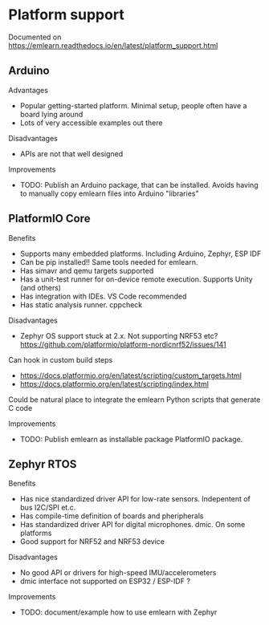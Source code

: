 
# Platform support

Documented on https://emlearn.readthedocs.io/en/latest/platform_support.html

## Arduino

Advantages

- Popular getting-started platform. Minimal setup, people often have a board lying around
- Lots of very accessible examples out there

Disadvantages

- APIs are not that well designed

Improvements

- TODO: Publish an Arduino package, that can be installed.
Avoids having to manually copy emlearn files into Arduino "libraries" 

## PlatformIO Core

Benefits

- Supports many embedded platforms. Including Arduino, Zephyr, ESP IDF
- Can be pip installed!! Same tools needed for emlearn.
- Has simavr and qemu targets supported
- Has a unit-test runner for on-device remote execution. Supports Unity (and others)
- Has integration with IDEs. VS Code recommended
- Has static analysis runner. cppcheck

Disadvantages

- Zephyr OS support stuck at 2.x.
Not supporting NRF53 etc?
https://github.com/platformio/platform-nordicnrf52/issues/141

Can hook in custom build steps

- https://docs.platformio.org/en/latest/scripting/custom_targets.html
- https://docs.platformio.org/en/latest/scripting/index.html

Could be natural place to integrate the emlearn Python scripts that generate C code

Improvements

- TODO: Publish emlearn as installable package PlatformIO package.

## Zephyr RTOS

Benefits

- Has nice standardized driver API for low-rate sensors. Indepentent of bus I2C/SPI et.c.
- Has compile-time definition of boards and pheripherals
- Has standardized driver API for digital microphones. dmic. On some platforms
- Good support for NRF52 and NRF53 device

Disadvantages

- No good API or drivers for high-speed IMU/accelerometers 
- dmic interface not supported on ESP32 / ESP-IDF ?

Improvements

- TODO: document/example how to use emlearn with Zephyr

